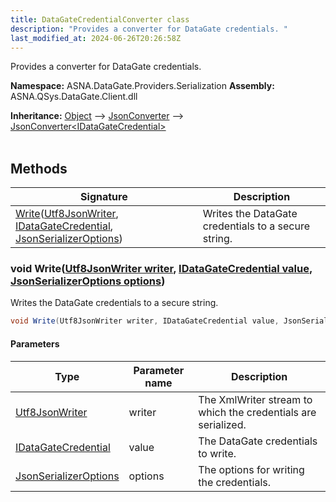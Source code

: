 ```yaml
---
title: DataGateCredentialConverter class
description: "Provides a converter for DataGate credentials. "
last_modified_at: 2024-06-26T20:26:58Z
---
```


Provides a converter for DataGate credentials.

**Namespace:** ASNA.DataGate.Providers.Serialization
**Assembly:** ASNA.QSys.DataGate.Client.dll

**Inheritance:** [Object](https://docs.microsoft.com/en-us/dotnet/api/system.object) --> [JsonConverter](https://learn.microsoft.com/en-us/dotnet/api/system.text.json.serialization.jsonconverter-1?view=net-8.0) --> [JsonConverter\<IDataGateCredential\>](https://learn.microsoft.com/en-us/dotnet/api/system.text.json.serialization.jsonconverter-1?view=net-8.0)
<br>
<br>

## Methods

| Signature | Description |
| --- | --- |
| [Write](#void-writeutf8jsonwriter-writer-idatagatecredential-value-jsonserializeroptions-options)([Utf8JsonWriter](https://learn.microsoft.com/en-us/dotnet/api/system.text.json.utf8jsonwriter?view=net-8.0), [IDataGateCredential](/reference/datagate/datagate-providers/i-datagate-credential.html), [JsonSerializerOptions](https://learn.microsoft.com/en-us/dotnet/api/system.text.json.jsonserializeroptions?view=net-8.0)) | Writes the DataGate credentials to a secure string.

### void Write([Utf8JsonWriter writer](https://learn.microsoft.com/en-us/dotnet/api/system.text.json.utf8jsonwriter?view=net-8.0), [IDataGateCredential value](/reference/datagate/datagate-providers/i-datagate-credential.html), [JsonSerializerOptions options](https://learn.microsoft.com/en-us/dotnet/api/system.text.json.jsonserializeroptions?view=net-8.0))

Writes the DataGate credentials to a secure string.

```cs
void Write(Utf8JsonWriter writer, IDataGateCredential value, JsonSerializerOptions options)
```

#### Parameters

| Type | Parameter name | Description
| --- | --- | ---
| [Utf8JsonWriter](https://learn.microsoft.com/en-us/dotnet/api/system.text.json.utf8jsonwriter?view=net-8.0) | writer | The XmlWriter stream to which the credentials are serialized.
| [IDataGateCredential](/reference/datagate/datagate-providers/i-datagate-credential.html) | value | The DataGate credentials to write.
| [JsonSerializerOptions](https://learn.microsoft.com/en-us/dotnet/api/system.text.json.jsonserializeroptions?view=net-8.0) | options | The options for writing the credentials.
